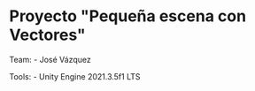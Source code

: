 # Proyecto "Pequeña escena con Vectores"

Team:
    - José Vázquez

Tools:
    - Unity Engine 2021.3.5f1 LTS



